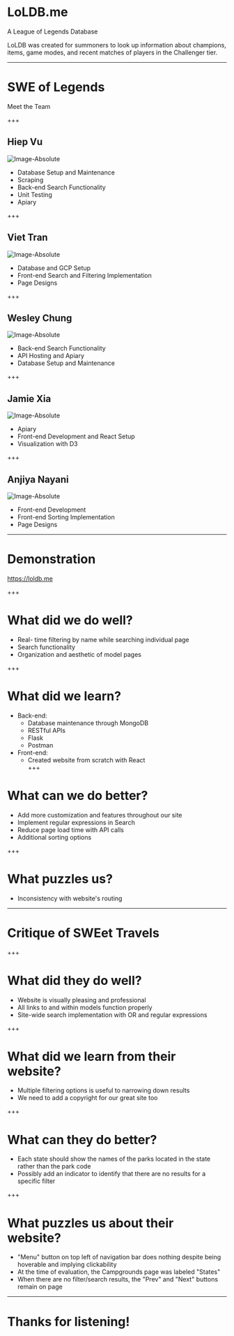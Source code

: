 # LoLDB.me 

A League of Legends Database 

LoLDB was created for summoners to look up information about champions, items, game modes, and recent matches of players in the Challenger tier.

---

# SWE of Legends

Meet the Team

+++

## Hiep Vu
![Image-Absolute](react/loldb/src/images/hiep_headshot.jpg)
- Database Setup and Maintenance 
- Scraping 
- Back-end Search Functionality
- Unit Testing
- Apiary

+++

## Viet Tran
![Image-Absolute](react/loldb/src/images/viet_headshot.jpg)
- Database and GCP Setup
- Front-end Search and Filtering Implementation
- Page Designs

+++

## Wesley Chung
![Image-Absolute](react/loldb/src/images/wesley_headshot.jpg)
- Back-end Search Functionality
- API Hosting and Apiary
- Database Setup and Maintenance 

+++

## Jamie Xia
![Image-Absolute](react/loldb/src/images/jamie_headshot.jpg)
- Apiary
- Front-end Development and React Setup
- Visualization with D3

+++

## Anjiya Nayani
![Image-Absolute](react/loldb/src/images/anjiya_headshot.png)
- Front-end Development
- Front-end Sorting Implementation 
- Page Designs 

---

# Demonstration 

https://loldb.me

+++

# What did we do well?
* Real- time filtering by name while searching individual page
* Search functionality
* Organization and aesthetic of model pages 

+++

# What did we learn?
* Back-end: 
	* Database maintenance through MongoDB
	* RESTful APIs 
	* Flask
	* Postman
* Front-end: 
	* Created website from scratch with React 			
+++

# What can we do better?
* Add more customization and features throughout our site
* Implement regular expressions in Search
* Reduce page load time with API calls
* Additional sorting options 

+++

# What puzzles us?
* Inconsistency with website's routing 

---

# Critique of SWEet Travels 

+++

# What did they do well?
* Website is visually pleasing and professional
* All links to and within models function properly
* Site-wide search implementation with OR and regular expressions 

+++ 

# What did we learn from their website?
* Multiple filtering options is useful to narrowing down results
* We need to add a copyright for our great site too

+++

# What can they do better?
* Each state should show the names of the parks located in the state rather than the park code
* Possibly add an indicator to identify that there are no results for a specific filter



+++

# What puzzles us about their website?
* "Menu" button on top left of navigation bar does nothing despite being hoverable and implying clickability 
* At the time of evaluation, the Campgrounds page was labeled "States"
* When there are no filter/search results, the "Prev" and "Next" buttons remain on page
---

# Thanks for listening!

